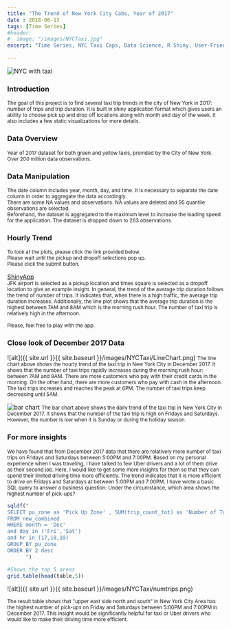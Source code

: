 ```yaml
---
title: "The Trend of New York City Cabs, Year of 2017"
date : 2018-06-13
tags: [Time Series]
#header:
#  image: "/images/NYCTaxi.jpg"
excerpt: "Time Series, NYC Taxi Caps, Data Science, R Shiny, User-Friendly Dashboards, Data Visualization"

---
```

<img src="{{ site.url }}{{ site.baseurl }}/images/NYCTaxi.jpg" alt="NYC with taxi">

### Introduction
<small>The goal of this project is to find several taxi trip trends in the city of New York in 2017: number of trips and trip duration. It is built in shiny application format which gives users an ability to choose pick up and drop off locations along with month and day of the week. It also includes a few static visualizations for more details.</small>


### Data Overview
<small>Year of 2017 dataset for both green and yellow taxis, provided by the City of New York.</small><br>
<small>Over 200 million data observations.</small><br>

### Data Manipulation
<small>The date column includes year, month, day, and time. It is necessary to separate the date column in order to aggregate the data accordingly.</small><br>
<small>There are some NA values and observations. NA values are deleted and 95 quantile observations are selected.</small><br>
<small>Beforehand, the dataset is aggregated to the maximum level to increase the loading speed for the application. The dataset is dropped down to 263 observations.</small><br>

### Hourly Trend
<small>To look at the plots, please click the link provided below.</small><br>
<small>Please wait until the pickup and dropoff selections pop up.</small><br>
<small>Please click the submit button.</small><br>

[ShinyApp](https://heojstats.shinyapps.io/nyc_taxi_cab_app/)
<br>
<small>JFK airport is selected as a pickup location and times square is selected as a dropoff location to give an example insight. In general, the trend of the average trip duration follows the trend of number of trips. It indicates that, when there is a high traffic, the average trip duration increases. Additionally, the line plot shows that the average trip duration is the highest between 7AM and 8AM which is the morning rush hour. The number of taxi trip is relatively high in the afternoon.</small>

<small>Please, feel free to play with the app.</small>

### Close look of December 2017 Data
![alt]({{ site.url }}{{ site.baseurl }}/images/NYCTaxi/LineChart.png)
<small>The line chart above shows the hourly trend of the taxi trip in New York City in December 2017. It shows that the number of taxi trips rapidly increases during the morning rush hour: between 7AM and 9AM. There are more customers who pay with their credit cards in the morning. On the other hand, there are more customers who pay with cash in the afternoon. The taxi trips increases and reaches the peak at 6PM. The number of taxi trips keep decreasing until 5AM.</small>

<img src="{{ site.url }}{{ site.baseurl }}/images/NYCTaxi/BarChart.png" alt="bar chart">
<small>The bar chart above shows the daily trend of the taxi trip in New York City in December 2017. It shows that the number of the taxi trip is high on Fridays and Saturdays. However, the number is low when it is Sunday or during the holiday season.</small>

### For more insights
<small>We have found that from December 2017 data that there are relatively more number of taxi trips on Fridays and Saturdays between 5:00PM and 7:00PM. Based on my personal experience when I was traveling, I have talked to few Uber drivers and a lot of them drive as their second job. Here, I would like to get some more insights for them so that they can spend their limited driving time more efficiently. The trend indicates that it is more efficient to drive on Fridays and Saturdays at between 5:00PM and 7:00PM. I have wrote a basic SQL query to answer a business question: Under the circumstance, which area shows the highest number of pick-ups?</small>

```r
sqldf("
SELECT pu_zone as 'Pick Up Zone' , SUM(trip_count_tot) as 'Number of Trips'
FROM new_combined
WHERE month = 'Dec'
and day in ('Fri','Sat')
and hr in (17,18,19)
GROUP BY pu_zone
ORDER BY 2 desc
      ")

#Shows the top 5 areas
grid.table(head(table,5))
```

![alt]({{ site.url }}{{ site.baseurl }}/images/NYCTaxi/numtrips.png)

<small>The result table shows that "upper east side north and south" in New York City Area has the highest number of pick-ups on Friday and Saturdays between 5:00PM and 7:00PM in December 2017. This insight would be significantly helpful for taxi or Uber drivers who would like to make their driving time more efficient.</small>

